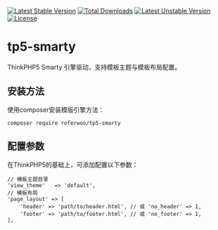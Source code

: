 [![Latest Stable Version](https://poser.pugx.org/roferwoo/tp5-smarty/v/stable)](https://packagist.org/packages/roferwoo/tp5-smarty)
[![Total Downloads](https://poser.pugx.org/roferwoo/tp5-smarty/downloads)](https://packagist.org/packages/roferwoo/tp5-smarty)
[![Latest Unstable Version](https://poser.pugx.org/roferwoo/tp5-smarty/v/unstable)](https://packagist.org/packages/roferwoo/tp5-smarty)
[![License](https://poser.pugx.org/roferwoo/tp5-smarty/license)](https://packagist.org/packages/roferwoo/tp5-smarty)


# tp5-smarty
ThinkPHP5 Smarty 引擎驱动，支持模板主题与模板布局配置。

## 安装方法
使用composer安装模版引擎方法：
```
composer require roferwoo/tp5-smarty
```

## 配置参数
在ThinkPHP5的基础上，可添加配置以下参数：
```
// 模板主题目录
'view_theme'   => 'default',
// 模板布局
'page_layout' => [
    'header' => 'path/to/header.html', // 或 'no_header' => 1,
    'footer' => 'path/to/footer.html', // 或 'no_footer' => 1,
],
```
